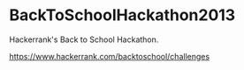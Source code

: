 BackToSchoolHackathon2013
=========================

Hackerrank's Back to School Hackathon.

https://www.hackerrank.com/backtoschool/challenges
